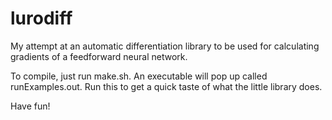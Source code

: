 # lurodiff

My attempt at an automatic differentiation library to be used for calculating gradients of a feedforward neural network.

To compile, just run make.sh. An executable will pop up called runExamples.out. Run this to get a quick taste of what the little library does.

Have fun!
